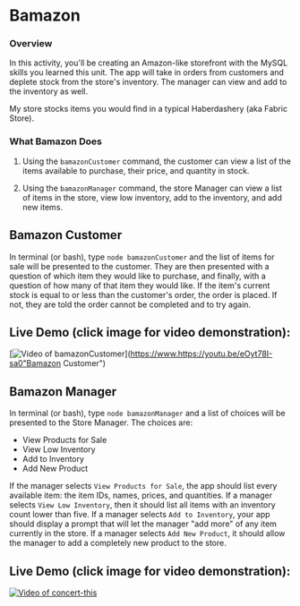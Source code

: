 # Bamazon

### Overview

In this activity, you'll be creating an Amazon-like storefront with the MySQL skills you learned this unit. The app will take in orders from customers and deplete stock from the store's inventory.  The manager can view and add to the inventory as well.

My store stocks items you would find in a typical Haberdashery (aka Fabric Store).  

### What Bamazon Does

1. Using the `bamazonCustomer` command, the customer can view a list of the items available to purchase, their price, and quantity in stock.  

2. Using the `bamazonManager` command, the store Manager can view a list of items in the store, view low inventory, add to the inventory, and add new items.

## Bamazon Customer

In terminal (or bash), type `node bamazonCustomer` and the list of items for sale will be presented to the customer.  They are then presented with a question of which item they would like to purchase, and finally, with a question of how many of that item they would like.  If the item's current stock is equal to or less than the customer's order, the order is placed.  If not, they are told the order cannot be completed and to try again.

## Live Demo (click image for video demonstration):

[![Video of bamazonCustomer](http://img.https://youtu.be/eOyt78I-sa0/0.jpg)](https://www.https://youtu.be/eOyt78I-sa0"Bamazon Customer")

## Bamazon Manager

In terminal (or bash), type `node bamazonManager` and a list of choices will be presented to the Store Manager.  The choices are:
* View Products for Sale
* View Low Inventory
* Add to Inventory
* Add New Product

If the manager selects `View Products for Sale`, the app should list every available item: the item IDs, names, prices, and quantities.
If a manager selects `View Low Inventory`, then it should list all items with an inventory count lower than five.
If a manager selects `Add to Inventory`, your app should display a prompt that will let the manager "add more" of any item currently in the store.
If a manager selects `Add New Product`, it should allow the manager to add a completely new product to the store.

## Live Demo (click image for video demonstration):

[![Video of concert-this](http://img.youtube.com/vi/5r5IN0v8IiA/0.jpg)](https://www.youtube.com/watch?v=5r5IN0v8IiA "Concert this")

